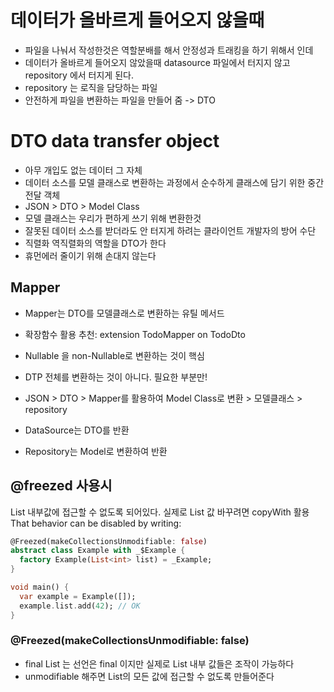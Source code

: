 # 데이터가 올바르게 들어오지 않을때

- 파일을 나눠서 작성한것은 역할분배를 해서 안정성과 트래킹을 하기 위해서 인데
- 데이터가 올바르게 들어오지 않았을때 datasource 파일에서 터지지 않고 repository 에서 터지게 된다.
- repository 는 로직을 담당하는 파일
- 안전하게 파일을 변환하는 파일을 만들어 줌 -> DTO

# DTO data transfer object
- 아무 개입도 없는 데이터 그 자체
- 데이터 소스를 모델 클래스로 변환하는 과정에서 순수하게 클래스에 담기 위한 중간 전달 객체
- JSON > DTO > Model Class
- 모델 클래스는 우리가 편하게 쓰기 위해 변환한것
- 잘못된 데이터 소스를 받더라도 안 터지게 하려는 클라이언트 개발자의 방어 수단
- 직렬화 역직렬화의 역할을 DTO가 한다 
- 휴먼에러 줄이기 위해 손대지 않는다


## Mapper
- Mapper는 DTO를 모델클래스로 변환하는 유틸 메서드
- 확장함수 활용 추천: extension TodoMapper on TodoDto
- Nullable 을 non-Nullable로 변환하는 것이 핵심
- DTP 전체를 변환하는 것이 아니다. 필요한 부분만!

- JSON > DTO > Mapper를 활용하여 Model Class로 변환 > 모델클래스 > repository

- DataSource는 DTO를 반환
- Repository는 Model로 변환하여 반환

## @freezed 사용시
List 내부값에 접근할 수 없도록 되어있다.
실제로 List 값 바꾸려면 copyWith 활용
That behavior can be disabled by writing:

```dart
@Freezed(makeCollectionsUnmodifiable: false)
abstract class Example with _$Example {
  factory Example(List<int> list) = _Example;
}

void main() {
  var example = Example([]);
  example.list.add(42); // OK
}
```
### @Freezed(makeCollectionsUnmodifiable: false)
- final List 는 선언은 final 이지만 실제로 List 내부 값들은 조작이 가능하다
- unmodifiable 해주면 List의 모든 값에 접근할 수 없도록 만들어준다


